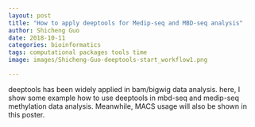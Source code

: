 ```yaml
---
layout: post
title: "How to apply deeptools for Medip-seq and MBD-seq analysis"
author: Shicheng Guo
date: 2018-10-11
categories: bioinformatics
tags: computational packages tools time
image: images/Shicheng-Guo-deeptools-start_workflow1.png	

---
```

deeptools has been widely applied in bam/bigwig data analysis. here, I show some example how to use deeptools in mbd-seq and medip-seq methylation data analysis. Meanwhile, MACS usage will also be shown in this poster. 



